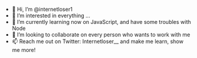 - 👋 Hi, I’m @internetloser1
- 👀 I’m interested in everything ...
- 🌱 I’m currently learning now on JavaScript, and have some troubles with Node
- 💞️ I’m looking to collaborate on every person who wants to work with me
- 📫 Reach me out on Twitter: Internetloser__ and make me learn, show me more!

<!---
internetloser1/internetloser1 is a ✨ special ✨ repository because its `README.md` (this file) appears on your GitHub profile.
You can click the Preview link to take a look at your changes.
--->
